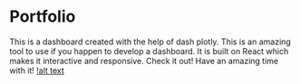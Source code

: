 # Portfolio
This is a dashboard created with the help of dash plotly. This is an amazing tool to use if you happen to develop a dashboard. It is built on React which makes it interactive and responsive. Check it out! Have an amazing time with it!
[!alt text](./Capture.png)
